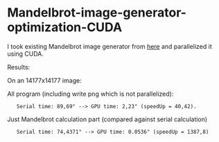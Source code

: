 # Mandelbrot-image-generator-optimization-CUDA
I took existing Mandelbrot image generator from [here](https://www-fourier.ujf-grenoble.fr/mobile/~parisse/info/makepng.cc) and parallelized it using CUDA.

Results: 
  
  
On an 14177x14177 image:
  
   All program (including write png which is not parallelized):
       
       Serial time: 89,69" --> GPU time: 2,23" (speedUp = 40,42).  
       
   Just Mandelbrot calculation part (compared against serial calculation)
   
       Serial time: 74,4371" --> GPU time: 0.0536" (speedUp = 1387,8)     
   
